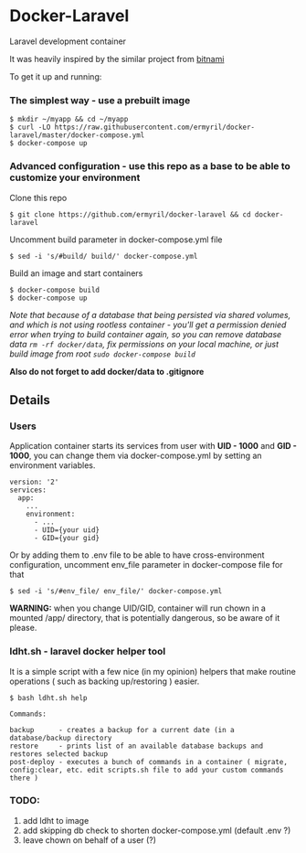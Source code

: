# Docker-Laravel
Laravel development container

It was heavily inspired by the similar project from [bitnami](https://github.com/bitnami/bitnami-docker-laravel)


To get it up and running:

### The simplest way - use a prebuilt image

```
$ mkdir ~/myapp && cd ~/myapp
$ curl -LO https://raw.githubusercontent.com/ermyril/docker-laravel/master/docker-compose.yml
$ docker-compose up
```


###  Advanced configuration - use this repo as a base to be able to customize your environment

Clone this repo

```
$ git clone https://github.com/ermyril/docker-laravel && cd docker-laravel
```

Uncomment build parameter in docker-compose.yml file

```
$ sed -i 's/#build/ build/' docker-compose.yml
```

Build an image and start containers
```
$ docker-compose build
$ docker-compose up
```


*Note that because of a database that being persisted via shared volumes, and which is not using rootless container - you'll get a permission denied error when trying to build container again, so you can remove database data ```rm -rf docker/data```, fix permissions on your local machine, or just build image from root ```sudo docker-compose build```*


**Also do not forget to add docker/data to .gitignore**

## Details

### Users
Application container starts its services from user with **UID - 1000** and **GID - 1000**, you can change them via docker-compose.yml by setting an environment variables.

```
version: '2'
services:
  app:
    ...
    environment:
      - ...
      - UID={your uid}
      - GID={your gid}
```

Or by adding them to .env file to be able to have cross-environment configuration, uncomment env_file parameter in docker-compose file for that
```
$ sed -i 's/#env_file/ env_file/' docker-compose.yml
```

**WARNING:** when you change UID/GID, container will run chown in a mounted /app/ directory, that is potentially dangerous, so be aware of it please.

### ldht.sh - laravel docker helper tool
It is a simple script with a few nice (in my opinion) helpers that make routine operations ( such as backing up/restoring ) easier.


```
$ bash ldht.sh help

Commands:

backup      - creates a backup for a current date (in a database/backup directory
restore     - prints list of an available database backups and restores selected backup
post-deploy - executes a bunch of commands in a container ( migrate, config:clear, etc. edit scripts.sh file to add your custom commands there )

```


### TODO: 
1. add ldht to image
2. add skipping db check to shorten docker-compose.yml (default .env ?)
3. leave chown on behalf of a user (?)
